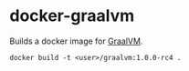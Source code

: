docker-graalvm
==============

Builds a docker image for [GraalVM](https://www.graalvm.org).

```docker build -t <user>/graalvm:1.0.0-rc4 .```